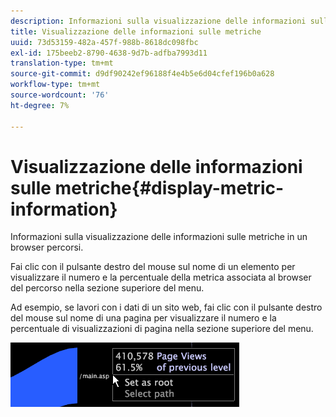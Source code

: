 ```yaml
---
description: Informazioni sulla visualizzazione delle informazioni sulle metriche in un browser percorsi.
title: Visualizzazione delle informazioni sulle metriche
uuid: 73d53159-482a-457f-988b-8618dc098fbc
exl-id: 175beeb2-8790-4638-9d7b-adfba7993d11
translation-type: tm+mt
source-git-commit: d9df90242ef96188f4e4b5e6d04cfef196b0a628
workflow-type: tm+mt
source-wordcount: '76'
ht-degree: 7%

---
```


# Visualizzazione delle informazioni sulle metriche{#display-metric-information}

Informazioni sulla visualizzazione delle informazioni sulle metriche in un browser percorsi.

Fai clic con il pulsante destro del mouse sul nome di un elemento per visualizzare il numero e la percentuale della metrica associata al browser del percorso nella sezione superiore del menu.

Ad esempio, se lavori con i dati di un sito web, fai clic con il pulsante destro del mouse sul nome di una pagina per visualizzare il numero e la percentuale di visualizzazioni di pagina nella sezione superiore del menu.

![](assets/vis_PathBrowser_info.png)
